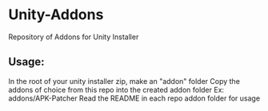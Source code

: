 # Unity-Addons
Repository of Addons for Unity Installer
## Usage:
In the root of your unity installer zip, make an "addon" folder
Copy the addons of choice from this repo into the created addon folder
Ex: addons/APK-Patcher
Read the README in each repo addon folder for usage